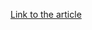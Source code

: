 [Link to the article](https://www.welivesecurity.com/en/videos/month-security-tony-anscombe-january-2025-edition/)
